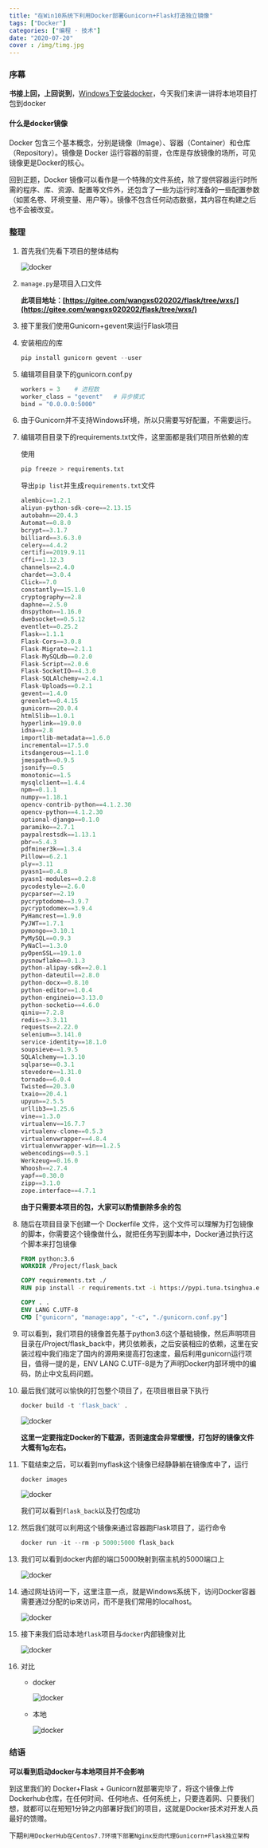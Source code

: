 ```yaml
---
title: "在Win10系统下利用Docker部署Gunicorn+Flask打造独立镜像"
tags: ["Docker"]
categories: ["编程 · 技术"]
date: "2020-07-20"
cover : /img/timg.jpg
---
```


### 序幕

**书接上回，上回说到**，[Windows下安装docker](https://www.sirxs.cn/2020/07/16/Blog/docker%E5%AE%89%E8%A3%85/)，今天我们来讲一讲将本地项目打包到docker

#### 什么是docker镜像

Docker 包含三个基本概念，分别是镜像（Image）、容器（Container）和仓库（Repository）。镜像是 Docker 运行容器的前提，仓库是存放镜像的场所，可见镜像更是Docker的核心。

回到正题，Docker 镜像可以看作是一个特殊的文件系统，除了提供容器运行时所需的程序、库、资源、配置等文件外，还包含了一些为运行时准备的一些配置参数（如匿名卷、环境变量、用户等）。镜像不包含任何动态数据，其内容在构建之后也不会被改变。

### 整理

1. 首先我们先看下项目的整体结构

   ![docker](https://wangxs020202.gitee.io/images/note/dokjx.png)

2. `manage.py`是项目入口文件

   **此项目地址：[https://gitee.com/wangxs020202/flask/tree/wxs/](https://gitee.com/wangxs020202/flask/tree/wxs/)**

3. 接下里我们使用Gunicorn+gevent来运行Flask项目

4. 安装相应的库

   ```python
   pip install gunicorn gevent --user
   ```

5. 编辑项目目录下的gunicorn.conf.py

   ```python
   workers = 3    # 进程数
   worker_class = "gevent"   # 异步模式
   bind = "0.0.0.0:5000"
   ```

6. 由于Gunicorn并不支持Windows环境，所以只需要写好配置，不需要运行。

7. 编辑项目目录下的requirements.txt文件，这里面都是我们项目所依赖的库

   使用

   ```python
   pip freeze > requirements.txt
   ```

   导出`pip list`并生成`requirements.txt`文件

   ```python
   alembic==1.2.1
   aliyun-python-sdk-core==2.13.15
   autobahn==20.4.3
   Automat==0.8.0
   bcrypt==3.1.7
   billiard==3.6.3.0
   celery==4.4.2
   certifi==2019.9.11
   cffi==1.12.3
   channels==2.4.0
   chardet==3.0.4
   Click==7.0
   constantly==15.1.0
   cryptography==2.8
   daphne==2.5.0
   dnspython==1.16.0
   dwebsocket==0.5.12
   eventlet==0.25.2
   Flask==1.1.1
   Flask-Cors==3.0.8
   Flask-Migrate==2.1.1
   Flask-MySQLdb==0.2.0
   Flask-Script==2.0.6
   Flask-SocketIO==4.3.0
   Flask-SQLAlchemy==2.4.1
   Flask-Uploads==0.2.1
   gevent==1.4.0
   greenlet==0.4.15
   gunicorn==20.0.4
   html5lib==1.0.1
   hyperlink==19.0.0
   idna==2.8
   importlib-metadata==1.6.0
   incremental==17.5.0
   itsdangerous==1.1.0
   jmespath==0.9.5
   jsonify==0.5
   monotonic==1.5
   mysqlclient==1.4.4
   npm==0.1.1
   numpy==1.18.1
   opencv-contrib-python==4.1.2.30
   opencv-python==4.1.2.30
   optional-django==0.1.0
   paramiko==2.7.1
   paypalrestsdk==1.13.1
   pbr==5.4.3
   pdfminer3k==1.3.4
   Pillow==6.2.1
   ply==3.11
   pyasn1==0.4.8
   pyasn1-modules==0.2.8
   pycodestyle==2.6.0
   pycparser==2.19
   pycryptodome==3.9.7
   pycryptodomex==3.9.4
   PyHamcrest==1.9.0
   PyJWT==1.7.1
   pymongo==3.10.1
   PyMySQL==0.9.3
   PyNaCl==1.3.0
   pyOpenSSL==19.1.0
   pysnowflake==0.1.3
   python-alipay-sdk==2.0.1
   python-dateutil==2.8.0
   python-docx==0.8.10
   python-editor==1.0.4
   python-engineio==3.13.0
   python-socketio==4.6.0
   qiniu==7.2.8
   redis==3.3.11
   requests==2.22.0
   selenium==3.141.0
   service-identity==18.1.0
   soupsieve==1.9.5
   SQLAlchemy==1.3.10
   sqlparse==0.3.1
   stevedore==1.31.0
   tornado==6.0.4
   Twisted==20.3.0
   txaio==20.4.1
   upyun==2.5.5
   urllib3==1.25.6
   vine==1.3.0
   virtualenv==16.7.7
   virtualenv-clone==0.5.3
   virtualenvwrapper==4.8.4
   virtualenvwrapper-win==1.2.5
   webencodings==0.5.1
   Werkzeug==0.16.0
   Whoosh==2.7.4
   yapf==0.30.0
   zipp==3.1.0
   zope.interface==4.7.1
   ```

   **由于只需要本项目的包，大家可以酌情删除多余的包**

8. 随后在项目目录下创建一个 Dockerfile 文件，这个文件可以理解为打包镜像的脚本，你需要这个镜像做什么，就把任务写到脚本中，Docker通过执行这个脚本来打包镜像

   ```dockerfile
   FROM python:3.6
   WORKDIR /Project/flask_back
   
   COPY requirements.txt ./
   RUN pip install -r requirements.txt -i https://pypi.tuna.tsinghua.edu.cn/simple
   
   COPY . .
   ENV LANG C.UTF-8
   CMD ["gunicorn", "manage:app", "-c", "./gunicorn.conf.py"]
   ```

9. 可以看到，我们项目的镜像首先基于python3.6这个基础镜像，然后声明项目目录在/Project/flask_back中，拷贝依赖表，之后安装相应的依赖，这里在安装过程中我们指定了国内的源用来提高打包速度，最后利用gunicorn运行项目，值得一提的是，ENV LANG C.UTF-8是为了声明Docker内部环境中的编码，防止中文乱码问题。

10. 最后我们就可以愉快的打包整个项目了，在项目根目录下执行

    ```python
    docker build -t 'flask_back' .
    ```

    ![docker](https://wangxs020202.gitee.io/images/note/dokjx2.png)

    **这里一定要指定Docker的下载源，否则速度会非常缓慢，打包好的镜像文件大概有1g左右。**

11. 下载结束之后，可以看到myflask这个镜像已经静静躺在镜像库中了，运行

    ```python
    docker images
    ```

    ![docker](https://wangxs020202.gitee.io/images/note/dokjx3.png)

    我们可以看到`flask_back`以及打包成功

12. 然后我们就可以利用这个镜像来通过容器跑Flask项目了，运行命令

    ```python
    docker run -it --rm -p 5000:5000 flask_back
    ```

13. 我们可以看到docker内部的端口5000映射到宿主机的5000端口上

    ![docker](https://wangxs020202.gitee.io/images/note/dokjx4.png)

14. 通过网址访问一下，这里注意一点，就是Windows系统下，访问Docker容器需要通过分配的ip来访问，而不是我们常用的localhost。

    ![docker](https://wangxs020202.gitee.io/images/note/dokjx5.png)

15. 接下来我们启动本地`flask`项目与`docker`内部镜像对比

    ![docker](https://wangxs020202.gitee.io/images/note/dokjx7.png)

16. 对比

    - docker

      ![docker](https://wangxs020202.gitee.io/images/note/dokjx6.png)

    - 本地

      ![docker](https://wangxs020202.gitee.io/images/note/dokjx8.png)

### 结语

**可以看到启动docker与本地项目并不会影响**

到这里我们的 Docker+Flask + Gunicorn就部署完毕了，将这个镜像上传Dockerhub仓库，在任何时间、任何地点、任何系统上，只要连着网、只要我们想，就都可以在短短1分钟之内部署好我们的项目，这就是Docker技术对开发人员最好的馈赠。

下期`利用DockerHub在Centos7.7环境下部署Nginx反向代理Gunicorn+Flask独立架构`